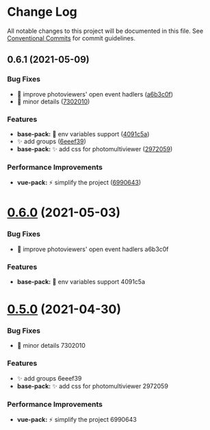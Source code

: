 # Change Log

All notable changes to this project will be documented in this file.
See [Conventional Commits](https://conventionalcommits.org) for commit guidelines.

## 0.6.1 (2021-05-09)


### Bug Fixes

* :art: improve photoviewers' open event hadlers ([a6b3c0f](https://github.com/Redinn-Pages/components-pack/commit/a6b3c0fb92fcdc0ae6932d0c0678bee532b2f275))
* :bug: minor details ([7302010](https://github.com/Redinn-Pages/components-pack/commit/7302010c112c49f3033ab845f1d4c9ecd3f015e4))


### Features

* **base-pack:** :hammer: env variables support ([4091c5a](https://github.com/Redinn-Pages/components-pack/commit/4091c5a13b3b7f631c7341b38377c26d084cce9f))
* :sparkles: add groups ([6eeef39](https://github.com/Redinn-Pages/components-pack/commit/6eeef39929d4e842f7375f5d4508b9a418acff88))
* **base-pack:** :sparkles: add css for photomultiviewer ([2972059](https://github.com/Redinn-Pages/components-pack/commit/29720597a86c516ac0ddbc4ddfadf1f17e8871b2))


### Performance Improvements

* **vue-pack:** :zap: simplify the project ([6990643](https://github.com/Redinn-Pages/components-pack/commit/69906431e1522d6059fc6c9af172170b36881805))





# [0.6.0](/compare/v0.5.0...v0.6.0) (2021-05-03)


### Bug Fixes

* :art: improve photoviewers' open event hadlers a6b3c0f


### Features

* **base-pack:** :hammer: env variables support 4091c5a





# [0.5.0](/compare/v0.4.0...v0.5.0) (2021-04-30)


### Bug Fixes

* :bug: minor details 7302010


### Features

* :sparkles: add groups 6eeef39
* **base-pack:** :sparkles: add css for photomultiviewer 2972059


### Performance Improvements

* **vue-pack:** :zap: simplify the project 6990643
